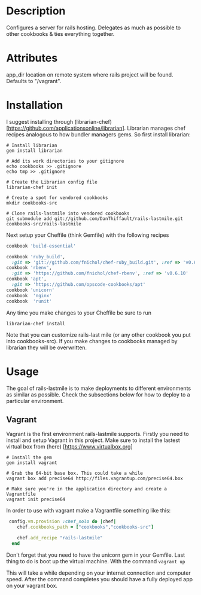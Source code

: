 Description
===========
Configures a server for rails hosting. Delegates as much as possible to
other cookbooks & ties everything together.


Attributes
==========
app_dir location on remote system where rails project will be found.
Defaults to "/vagrant".

Installation
============

I suggest installing through (librarian-chef) [https://github.com/applicationsonline/librarian]. Librarian
manages chef recipes analogous to how bundler managers gems. So first install librarian:

```
# Install librarian
gem install librarian

# Add its work directories to your gitignore
echo cookbooks >> .gitignore
echo tmp >> .gitignore

# Create the Librarian config file
librarian-chef init

# Create a spot for vendored cookbooks
mkdir cookbooks-src 

# Clone rails-lastmile into vendored cookbooks
git submodule add git://github.com/DanThiffault/rails-lastmile.git cookbooks-src/rails-lastmile
```

Next setup your Cheffile (think Gemfile) with the following recipes

```ruby
cookbook 'build-essential'

cookbook 'ruby_build',
  :git => 'git://github.com/fnichol/chef-ruby_build.git', :ref => 'v0.6.2'
cookbook 'rbenv',
  :git => 'https://github.com/fnichol/chef-rbenv', :ref => 'v0.6.10'
cookbook 'apt',
  :git => 'https://github.com/opscode-cookbooks/apt'                                                                                                                              
cookbook 'unicorn'
cookbook  'nginx'
cookbook  'runit' 
```

Any time you make changes to your Cheffile be sure to run

```
librarian-chef install
```

Note that you can customize rails-last mile (or any other cookbook you put into cookbooks-src). If you make changes to cookbooks
managed by librarian they will be overwritten.

Usage
=====

The goal of rails-lastmile is to make deployments to different environments as similar as possible. Check the subsections 
below for how to deploy to a particular environment.

Vagrant
-------
Vagrant is the first environment rails-lastmile supports. Firstly you need to install
and setup Vagrant in this project. Make sure to install the lastest virtual box from (here) [https://www.virtualbox.org]

```
# Install the gem
gem install vagrant

# Grab the 64-bit base box. This could take a while
vagrant box add precise64 http://files.vagrantup.com/precise64.box

# Make sure you're in the application directory and create a Vagrantfile
vagrant init precise64
```

In order to use with vagrant make a Vagrantfile something like this:

```ruby
 config.vm.provision :chef_solo do |chef|
    chef.cookbooks_path = ["cookbooks","cookbooks-src"]

    chef.add_recipe "rails-lastmile"
  end
```

Don't forget that you need to have the unicorn gem in your Gemfile.
Last thing to do is boot up the virtual machine. With the command `vagrant up`

This will take a while depending on your internet connection and computer speed. After the command completes you should have a
fully deployed app on your vagrant box.

